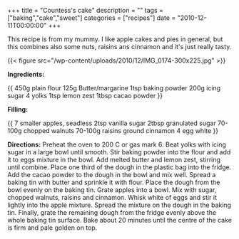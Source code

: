 +++
title = "Countess's cake"
description = ""
tags = ["baking","cake","sweet"]
categories = ["recipes"]
date = "2010-12-11T00:00:00"
+++

This recipe is from my mummy. I like apple cakes and pies in general, but this combines also some
nuts, raisins ans cinnamon and it's just really tasty.


{{< figure src="/wp-content/uploads/2010/12/IMG_0174-300x225.jpg" >}} 
 
**Ingredients:**

{{ 
450g plain flour
125g Butter/margarine
1tsp baking powder
200g icing sugar
4 yolks
1tsp lemon zest
1tbsp cacao powder }}

**Filling:**

{{ 7 smaller apples, seadless
2tsp vanilla sugar
2tbsp granulated sugar
70-100g chopped walnuts
70-100g raisins
ground cinnamon
4 egg white }}

**Directions:**
Preheat the oven to 200 C or gas mark 6. Beat yolks with icing sugar in a large bowl until smooth.
Stir baking powder into the flour and add it to eggs mixture in the bowl. Add melted butter and
lemon zest, stirring until combine. Place one third of the dough in the plastic bag into the
fridge. Add the cacao powder to the dough in the bowl and mix well. Spread a baking tin with butter
and sprinkle it with flour. Place the dough from the bowl evenly on the baking tin. Grate apples
into a bowl. Mix with sugar, chopped walnuts, raisins and cinnamon. Whisk white of eggs and stir it
lightly into the apple mixture. Spread the mixture on the dough in the baking tin. Finally, grate
the remaining dough from the fridge evenly above the whole baking tin surface. Bake about 20
minutes until the centre of the cake is firm and pale golden on top.
